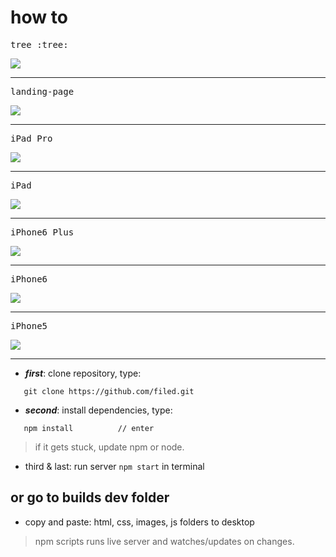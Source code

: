 # how to

<kbd>tree :tree:</kbd>

![](builds/dev/images/tree.png)
<hr />

<kbd>landing-page</kbd>

![](builds/dev/images/landing-page.png)
<hr />

<kbd>iPad Pro</kbd>

![](builds/dev/images/ipadpro.png)
<hr />

<kbd>iPad</kbd>

![](builds/dev/images/ipad.png)
<hr />

<kbd>iPhone6 Plus</kbd>

![](builds/dev/images/iphone6plus.png)
<hr />

<kbd>iPhone6</kbd>

![](builds/dev/images/iphone6.png)
<hr />

<kbd>iPhone5</kbd>

![](builds/dev/images/iphone5.png)
<hr />









- ***first***: clone repository, type:

```
   git clone https://github.com/filed.git

```
- ***second***: install dependencies, type:

```
   npm install          // enter

```

> if it gets stuck, update npm or node.


- third & last: run server `npm start` in terminal


## or go to builds dev folder

- copy and paste: html, css, images, js folders to desktop

> npm scripts runs live server and watches/updates on changes.








